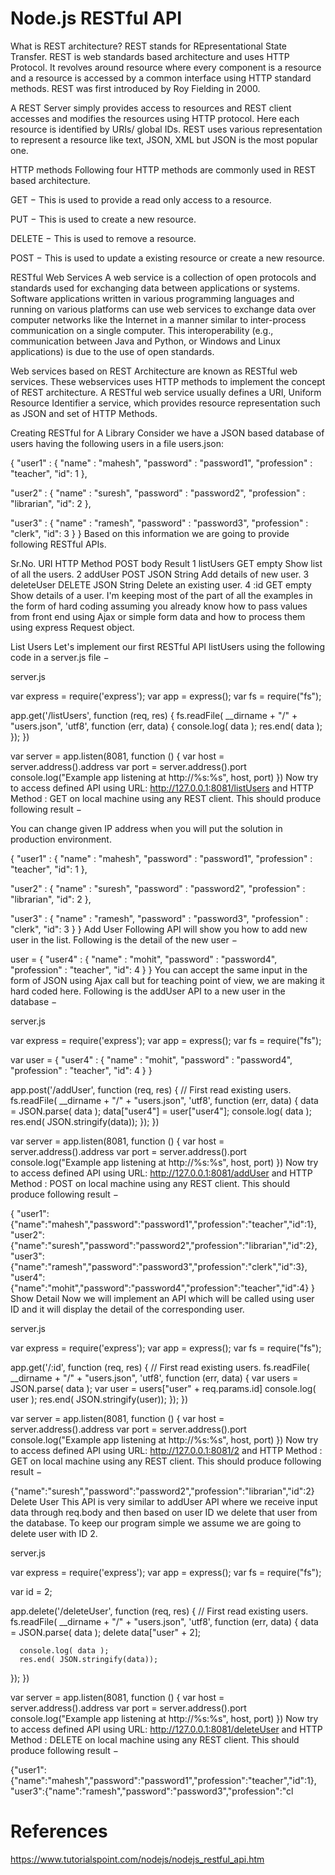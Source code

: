 # Node.js RESTful API

What is REST architecture?
REST stands for REpresentational State Transfer. REST is web standards based architecture and uses HTTP Protocol. It revolves around resource where every component is a resource and a resource is accessed by a common interface using HTTP standard methods. REST was first introduced by Roy Fielding in 2000.

A REST Server simply provides access to resources and REST client accesses and modifies the resources using HTTP protocol. Here each resource is identified by URIs/ global IDs. REST uses various representation to represent a resource like text, JSON, XML but JSON is the most popular one.

HTTP methods
Following four HTTP methods are commonly used in REST based architecture.

GET − This is used to provide a read only access to a resource.

PUT − This is used to create a new resource.

DELETE − This is used to remove a resource.

POST − This is used to update a existing resource or create a new resource.

RESTful Web Services
A web service is a collection of open protocols and standards used for exchanging data between applications or systems. Software applications written in various programming languages and running on various platforms can use web services to exchange data over computer networks like the Internet in a manner similar to inter-process communication on a single computer. This interoperability (e.g., communication between Java and Python, or Windows and Linux applications) is due to the use of open standards.

Web services based on REST Architecture are known as RESTful web services. These webservices uses HTTP methods to implement the concept of REST architecture. A RESTful web service usually defines a URI, Uniform Resource Identifier a service, which provides resource representation such as JSON and set of HTTP Methods.

Creating RESTful for A Library
Consider we have a JSON based database of users having the following users in a file users.json:

{
   "user1" : {
      "name" : "mahesh",
      "password" : "password1",
      "profession" : "teacher",
      "id": 1
   },

   "user2" : {
      "name" : "suresh",
      "password" : "password2",
      "profession" : "librarian",
      "id": 2
   },

   "user3" : {
      "name" : "ramesh",
      "password" : "password3",
      "profession" : "clerk",
      "id": 3
   }
}
Based on this information we are going to provide following RESTful APIs.

Sr.No.	URI	HTTP Method	POST body	Result
1	listUsers	GET	empty	Show list of all the users.
2	addUser	POST	JSON String	Add details of new user.
3	deleteUser	DELETE	JSON String	Delete an existing user.
4	:id	GET	empty	Show details of a user.
I'm keeping most of the part of all the examples in the form of hard coding assuming you already know how to pass values from front end using Ajax or simple form data and how to process them using express Request object.

List Users
Let's implement our first RESTful API listUsers using the following code in a server.js file −

server.js

var express = require('express');
var app = express();
var fs = require("fs");

app.get('/listUsers', function (req, res) {
   fs.readFile( __dirname + "/" + "users.json", 'utf8', function (err, data) {
      console.log( data );
      res.end( data );
   });
})

var server = app.listen(8081, function () {
   var host = server.address().address
   var port = server.address().port
   console.log("Example app listening at http://%s:%s", host, port)
})
Now try to access defined API using URL: http://127.0.0.1:8081/listUsers and HTTP Method : GET on local machine using any REST client. This should produce following result −

You can change given IP address when you will put the solution in production environment.

{
   "user1" : {
      "name" : "mahesh",
      "password" : "password1",
      "profession" : "teacher",
      "id": 1
   },

   "user2" : {
      "name" : "suresh",
      "password" : "password2",
      "profession" : "librarian",
      "id": 2
   },

   "user3" : {
      "name" : "ramesh",
      "password" : "password3",
      "profession" : "clerk",
      "id": 3
   }
}
Add User
Following API will show you how to add new user in the list. Following is the detail of the new user −

user = {
   "user4" : {
      "name" : "mohit",
      "password" : "password4",
      "profession" : "teacher",
      "id": 4
   }
}
You can accept the same input in the form of JSON using Ajax call but for teaching point of view, we are making it hard coded here. Following is the addUser API to a new user in the database −

server.js

var express = require('express');
var app = express();
var fs = require("fs");

var user = {
   "user4" : {
      "name" : "mohit",
      "password" : "password4",
      "profession" : "teacher",
      "id": 4
   }
}

app.post('/addUser', function (req, res) {
   // First read existing users.
   fs.readFile( __dirname + "/" + "users.json", 'utf8', function (err, data) {
      data = JSON.parse( data );
      data["user4"] = user["user4"];
      console.log( data );
      res.end( JSON.stringify(data));
   });
})

var server = app.listen(8081, function () {
   var host = server.address().address
   var port = server.address().port
   console.log("Example app listening at http://%s:%s", host, port)
})
Now try to access defined API using URL: http://127.0.0.1:8081/addUser and HTTP Method : POST on local machine using any REST client. This should produce following result −

{
   "user1":{"name":"mahesh","password":"password1","profession":"teacher","id":1},
   "user2":{"name":"suresh","password":"password2","profession":"librarian","id":2},
   "user3":{"name":"ramesh","password":"password3","profession":"clerk","id":3},
   "user4":{"name":"mohit","password":"password4","profession":"teacher","id":4}
}
Show Detail
Now we will implement an API which will be called using user ID and it will display the detail of the corresponding user.

server.js

var express = require('express');
var app = express();
var fs = require("fs");

app.get('/:id', function (req, res) {
   // First read existing users.
   fs.readFile( __dirname + "/" + "users.json", 'utf8', function (err, data) {
      var users = JSON.parse( data );
      var user = users["user" + req.params.id]
      console.log( user );
      res.end( JSON.stringify(user));
   });
})

var server = app.listen(8081, function () {
   var host = server.address().address
   var port = server.address().port
   console.log("Example app listening at http://%s:%s", host, port)
})
Now try to access defined API using URL: http://127.0.0.1:8081/2 and HTTP Method : GET on local machine using any REST client. This should produce following result −

{"name":"suresh","password":"password2","profession":"librarian","id":2}
Delete User
This API is very similar to addUser API where we receive input data through req.body and then based on user ID we delete that user from the database. To keep our program simple we assume we are going to delete user with ID 2.

server.js

var express = require('express');
var app = express();
var fs = require("fs");

var id = 2;

app.delete('/deleteUser', function (req, res) {
   // First read existing users.
   fs.readFile( __dirname + "/" + "users.json", 'utf8', function (err, data) {
      data = JSON.parse( data );
      delete data["user" + 2];

      console.log( data );
      res.end( JSON.stringify(data));
   });
})

var server = app.listen(8081, function () {
   var host = server.address().address
   var port = server.address().port
   console.log("Example app listening at http://%s:%s", host, port)
})
Now try to access defined API using URL: http://127.0.0.1:8081/deleteUser and HTTP Method : DELETE on local machine using any REST client. This should produce following result −

{"user1":{"name":"mahesh","password":"password1","profession":"teacher","id":1},
"user3":{"name":"ramesh","password":"password3","profession":"cl

# References
https://www.tutorialspoint.com/nodejs/nodejs_restful_api.htm
